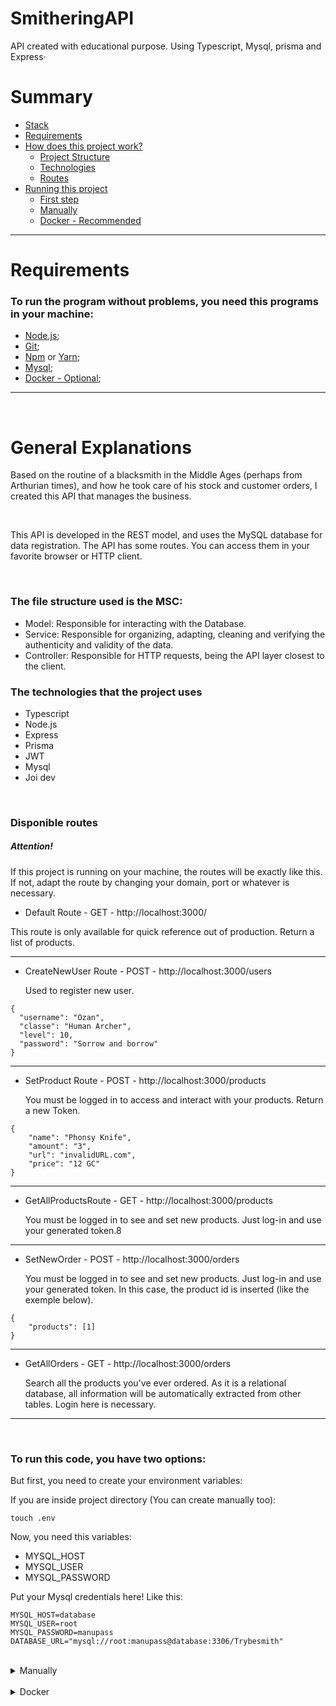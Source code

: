 # SmitheringAPI
API created with educational purpose.
Using Typescript, Mysql, prisma and Express·


# Summary

- [Stack](#smitheringapi)
- [Requirements](#requirements)
- [How does this project work?](#general-explanations)
  - [Project Structure](#structure)
  - [Technologies](#techs)
  - [Routes](#routes)
- [Running this project](#running)
  - [First step](#first)
  - [Manually](#manually)
  - [Docker - Recommended](#docker)

---



# Requirements

### To run the program without problems, you need this programs in your machine:

- [Node.js](https://docs.npmjs.com/downloading-and-installing-node-js-and-npm);
- [Git](https://git-scm.com/book/pt-br/v2/Come%C3%A7ando-Instalando-o-Git);
- [Npm](https://docs.npmjs.com/downloading-and-installing-node-js-and-npm) or [Yarn](https://yarnpkg.com/getting-started/install);
- [Mysql](https://dev.mysql.com/doc/mysql-shell/8.0/en/mysql-shell-install-linux-quick.html);
- [Docker - Optional](https://docs.docker.com/get-docker/);

---
<br>

# General Explanations


<p>
Based on the routine of a blacksmith in the Middle Ages (perhaps from Arthurian times), and how he took care of his stock and customer orders, I created this API that manages the business.
</p>


<br>

<p>
This API is developed in the REST model, and uses the MySQL database for data registration. The API has some routes. You can access them in your favorite browser or HTTP client.
</p>

<br>

<h3 id="structure">
The file structure used is the MSC:
</h3>

- Model: Responsible for interacting with the Database.
- Service: Responsible for organizing, adapting, cleaning and verifying the authenticity and validity of the data.
- Controller: Responsible for HTTP requests, being the API layer closest to the client.



<h3 id="techs">
The technologies that the project uses
</h3>

- Typescript
- Node.js
- Express
- Prisma
- JWT
- Mysql
- Joi dev

<br>

<h3 id="routes">
Disponible routes
</h3>

<h5>Attention!</h5>

If this project is running on your machine, the routes will be exactly like this. If not, adapt the route by changing your domain, port or whatever is necessary.

- Default Route - GET - http://localhost:3000/

 This route is only available for quick reference out of production. Return a list of products.

---

- CreateNewUser Route - POST - http://localhost:3000/users

  Used to register new user.

```
{
  "username": "Ozan",
  "classe": "Human Archer",
  "level": 10,
  "password": "Sorrow and borrow"
}
```

---

- SetProduct Route - POST - http://localhost:3000/products

  You must be logged in to access and interact with your products. Return a new Token.

```
{
    "name": "Phonsy Knife",
    "amount": "3",
    "url": "invalidURL.com",
    "price": "12 GC"
}
```

---

- GetAllProductsRoute - GET - http://localhost:3000/products

  You must be logged in to see and set new products. Just log-in and use your generated token.8

---

- SetNewOrder - POST - http://localhost:3000/orders

  You must be logged in to see and set new products. Just log-in and use your generated token. In this case, the product id is inserted (like the exemple below).

```
{
    "products": [1]
}
```

---

- GetAllOrders - GET - http://localhost:3000/orders

  Search all the products you've ever ordered. As it is a relational database, all information will be automatically extracted from other tables.
  Login here is necessary.

---


<br>



<h3 id="running">
To run this code, you have two options:
</h3>


<p id="first">
  But first, you need to create your environment variables:
</p>

  If you are inside project directory (You can create manually too):
 
  ```
  touch .env
  ```
  
  Now, you need this variables:
  
  - MYSQL_HOST
  - MYSQL_USER
  - MYSQL_PASSWORD
  
  Put your Mysql credentials here! Like this:
  
  ```
  MYSQL_HOST=database
  MYSQL_USER=root
  MYSQL_PASSWORD=manupass
  DATABASE_URL="mysql://root:manupass@database:3306/Trybesmith"
  ```
  
<br>

<details close>
  <summary id="manually">Manually</summary>
  
  ```
  mkdir smitheringApi && cd smitheringApi
  ```
  
  (That command create a new directory for you, and move to inside it).

  ---
  
  ```
  git clone git@github.com:manupilation/SmitheringAPI.git
  ```

  (That command as will clone this project to you).
  
  ---
  
  ```
  $ install
  ```
  
  (Using npm or yarn in place of "$", run it to install all dependencies)

  ---

- 

  
  
</details>

<br>

<details close>
  <summary id="docker">Docker</summary>
  
</details>
